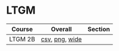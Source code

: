 # LTGM

| Course | Overall | Section |
| ------ | ------- | ------- |
| LTGM 2B | [csv](https://github.com/UCSD-Historical-Enrollment-Data/2025Winter/blob/main/overall/LTGM%202B.csv), [png](https://raw.githubusercontent.com/UCSD-Historical-Enrollment-Data/2025Winter/main/plot_overall/LTGM%202B.png), [wide](https://raw.githubusercontent.com/UCSD-Historical-Enrollment-Data/2025Winter/main/plot_overall_wide/LTGM%202B.png) |  |
